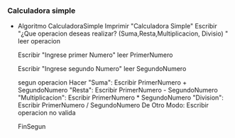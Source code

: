 ### Calculadora simple 

* Algoritmo CalculadoraSimple
	Imprimir "Calculadora Simple"
	Escribir "¿Que operacion deseas realizar? (Suma,Resta,Multiplicacion, Divisio) "
	leer operacion 
	
	Escribir  "Ingrese primer Numero"
	leer PrimerNumero
	
	Escribir "Ingrese segundo Numero"
	leer SegundoNumero
	
	segun operacion Hacer
		"Suma": 
			Escribir PrimerNumero + SegundoNumero
		"Resta": 
			Escribir PrimerNumero - SegundoNumero
		"Multiplicacion":
			Escribir PrimerNumero * SegundoNumero
		"Division": 
		Escribir PrimerNumero / SegundoNumero
	De Otro Modo:
		Escribir operacion no valida 
		
	FinSegun
